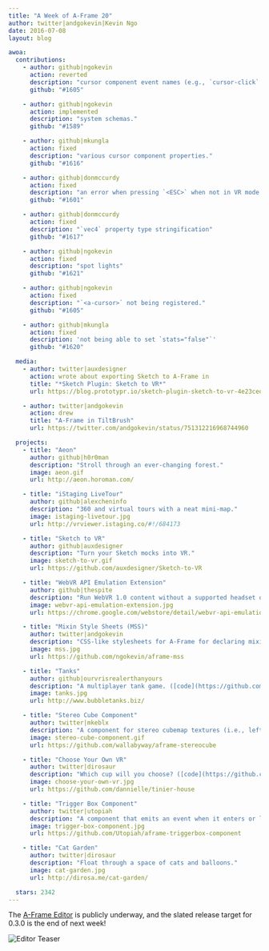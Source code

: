 ```yaml
---
title: "A Week of A-Frame 20"
author: twitter|andgokevin|Kevin Ngo
date: 2016-07-08
layout: blog

awoa:
  contributions:
    - author: github|ngokevin
      action: reverted
      description: "cursor component event names (e.g., `cursor-click` to `click`)."
      github: "#1605"

    - author: github|ngokevin
      action: implemented
      description: "system schemas."
      github: "#1589"

    - author: github|mkungla
      action: fixed
      description: "various cursor component properties."
      github: "#1616"

    - author: github|donmccurdy
      action: fixed
      description: "an error when pressing `<ESC>` when not in VR mode."
      github: "#1601"

    - author: github|donmccurdy
      action: fixed
      description: "`vec4` property type stringification"
      github: "#1617"

    - author: github|ngokevin
      action: fixed
      description: "spot lights"
      github: "#1621"

    - author: github|ngokevin
      action: fixed
      description: "`<a-cursor>` not being registered."
      github: "#1605"

    - author: github|mkungla
      action: fixed
      description: 'not being able to set `stats="false"`'
      github: "#1620"

  media:
    - author: twitter|auxdesigner
      action: wrote about exporting Sketch to A-Frame in
      title: "*Sketch Plugin: Sketch to VR*"
      url: https://blog.prototypr.io/sketch-plugin-sketch-to-vr-4e23ced47e6

    - author: twitter|andgokevin
      action: drew
      title: "A-Frame in TiltBrush"
      url: https://twitter.com/andgokevin/status/751312216968744960

  projects:
    - title: "Aeon"
      author: github|h0r0man
      description: "Stroll through an ever-changing forest."
      image: aeon.gif
      url: http://aeon.horoman.com/

    - title: "iStaging LiveTour"
      author: github|alexcheninfo
      description: "360 and virtual tours with a neat mini-map."
      image: istaging-livetour.jpg
      url: http://vrviewer.istaging.co/#!/684173

    - title: "Sketch to VR"
      author: github|auxdesigner
      description: "Turn your Sketch mocks into VR."
      image: sketch-to-vr.gif
      url: https://github.com/auxdesigner/Sketch-to-VR

    - title: "WebVR API Emulation Extension"
      author: github|thespite
      description: "Run WebVR 1.0 content without a supported headset or even a compatible browser/platform. Great for development."
      image: webvr-api-emulation-extension.jpg
      url: https://chrome.google.com/webstore/detail/webvr-api-emulation/gbdnpaebafagioggnhkacnaaahpiefil

    - title: "Mixin Style Sheets (MSS)"
      author: twitter|andgokevin
      description: "CSS-like stylesheets for A-Frame for declaring mixins."
      image: mss.jpg
      url: https://github.com/ngokevin/aframe-mss

    - title: "Tanks"
      author: github|ourvrisrealerthanyours
      description: "A multiplayer tank game. ([code](https://github.com/ourvrisrealerthanyours/tanks))"
      image: tanks.jpg
      url: http://www.bubbletanks.biz/

    - title: "Stereo Cube Component"
      author: twitter|mkeblx
      description: "A component for stereo cubemap textures (i.e., left and right eye textures)."
      image: stereo-cube-component.gif
      url: https://github.com/wallabyway/aframe-stereocube

    - title: "Choose Your Own VR"
      author: twitter|dirosaur
      description: "Which cup will you choose? ([code](https://github.com/dannielle/tinier-house))"
      image: choose-your-own-vr.jpg
      url: https://github.com/dannielle/tinier-house

    - title: "Trigger Box Component"
      author: twitter|utopiah
      description: "A component that emits an event when it enters or leaves a predefined area."
      image: trigger-box-component.jpg
      url: https://github.com/Utopiah/aframe-triggerbox-component

    - title: "Cat Garden"
      author: twitter|dirosaur
      description: "Float through a space of cats and balloons."
      image: cat-garden.jpg
      url: http://dirosa.me/cat-garden/

  stars: 2342
---
```


The [A-Frame Editor](https://github.com/aframevr/aframe-editor) is publicly
underway, and the slated release target for 0.3.0 is the end of next week!

![Editor Teaser](/images/awoa/editor-teaser.jpg)

